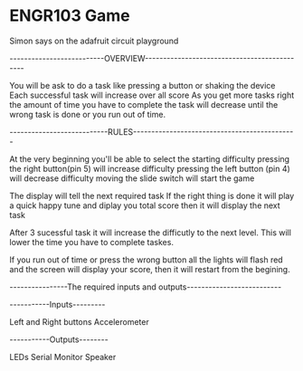 # ENGR103 Game
Simon says on the adafruit circuit playground

--------------------------OVERVIEW---------------------------------------------

You will be ask to do a task like pressing a button or shaking the device
Each successful task will increase over all score
As you get more tasks right the amount of time you have to complete the task will decrease until the wrong task is done or you run out of time.


---------------------------RULES---------------------------------------------

At the very beginning you'll be able to select the starting difficulty
pressing the right button(pin 5) will increase difficulty
pressing the left button (pin 4) will decrease difficulty
moving the slide switch will start the game


The display will tell the next required task
If the right thing is done it will play a quick happy tune and diplay you total score
then it will display the next task

After 3 sucessful task it will increase the difficutly to the next level. This will lower the time you have to complete taskes.

If you run out of time or press the wrong button all the lights will flash red and the screen will display your score, then it will restart from the begining.



----------------The required inputs and outputs--------------------------
  
  -----------Inputs---------
  
  Left and Right buttons
  Accelerometer


  -----------Outputs--------

LEDs
Serial Monitor
Speaker
